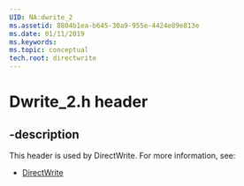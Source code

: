 ```yaml
---
UID: NA:dwrite_2
ms.assetid: 8804b1ea-b645-30a9-955e-4424e89e813e
ms.date: 01/11/2019
ms.keywords: 
ms.topic: conceptual
tech.root: directwrite
---
```


# Dwrite_2.h header


## -description


This header is used by DirectWrite. For more information, see:

- [DirectWrite](../_directwrite/index.md)

